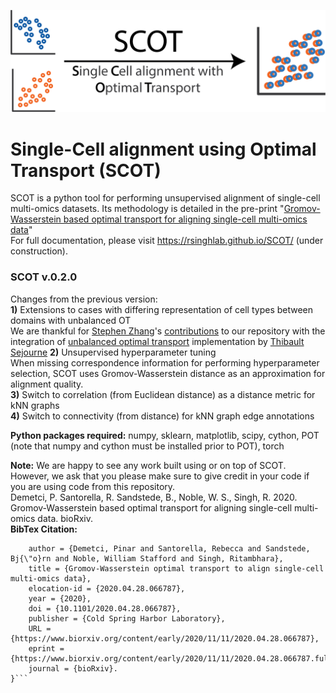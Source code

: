 
![](assets/SCOT_logo.png)

# Single-Cell alignment using Optimal Transport (SCOT)

SCOT is a python tool for performing unsupervised alignment of single-cell multi-omics datasets. Its methodology is detailed in the pre-print "[Gromov-Wasserstein based optimal transport for aligning single-cell multi-omics data](https://www.biorxiv.org/content/10.1101/2020.04.28.066787v2)"  
For full documentation, please visit https://rsinghlab.github.io/SCOT/ (under construction).  

### SCOT v.0.2.0  
Changes from the previous version:  
**1)** Extensions to cases with differing representation of cell types between domains with unbalanced OT   
We are thankful for [Stephen Zhang](http://zsteve.phatcode.net/about/)'s [contributions](https://github.com/zsteve/SCOT) to our repository with the integration of [unbalanced optimal transport](https://arxiv.org/abs/1910.12958) implementation by [Thibault Sejourne](https://github.com/thibsej/unbalanced_gromov_wasserstein) 
**2)** Unsupervised hyperparameter tuning  
When missing correspondence information for performing hyperparameter selection, SCOT uses Gromov-Wasserstein distance as an approximation for alignment quality.  
**3)** Switch to correlation (from Euclidean distance) as a distance metric for kNN graphs  
**4)** Switch to connectivity (from distance) for kNN graph edge annotations  

**Python packages required:**
numpy, sklearn, matplotlib, scipy, cython, POT (note that numpy and cython must be installed prior to POT), torch  

**Note:** We are happy to see any work built using or on top of SCOT. However, we ask that you please make sure to give credit in your code if you are using code from this repository.  
Demetci, P. Santorella, R. Sandstede, B., Noble, W. S., Singh, R. 2020. Gromov-Wasserstein based optimal transport for aligning single-cell multi-omics data. bioRxiv.  
**BibTex Citation:**  
```@article {SCOT2020,  
	author = {Demetci, Pinar and Santorella, Rebecca and Sandstede, Bj{\"o}rn and Noble, William Stafford and Singh, Ritambhara},  
	title = {Gromov-Wasserstein optimal transport to align single-cell multi-omics data},  
	elocation-id = {2020.04.28.066787},  
	year = {2020},  
	doi = {10.1101/2020.04.28.066787},  
	publisher = {Cold Spring Harbor Laboratory},  
	URL = {https://www.biorxiv.org/content/early/2020/11/11/2020.04.28.066787},  
	eprint = {https://www.biorxiv.org/content/early/2020/11/11/2020.04.28.066787.full.pdf},  
	journal = {bioRxiv}. 
}```

